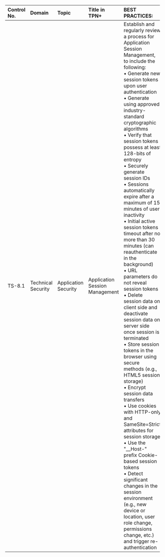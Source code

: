 | Control No. | Domain | Topic | Title in TPN+ | BEST PRACTICES: | ADDITIONAL RECOMMENDATIONS: |
| :--- | :--- | :--- | :--- | :--- | :--- |
| TS-8.1 | Technical Security | Application Security | Application Session Management | Establish and regularly review a process for Application Session Management, to include the following:<br>• Generate new session tokens upon user authentication<br>• Generate using approved industry-standard cryptographic algorithms<br>• Verify that session tokens possess at least 128-bits of entropy <br>• Securely generate session IDs<br>• Sessions automatically expire after a maximum of 15 minutes of user inactivity<br>• Initial active session tokens timeout after no more than 30 minutes (can reauthenticate in the background)<br>• URL parameters do not reveal session tokens<br>• Delete session data on client side and deactivate session data on server side once session is terminated<br>• Store session tokens in the browser using secure methods (e.g., HTML5 session storage)<br>• Encrypt session data transfers<br>• Use cookies with HTTP-only and SameSite=Strict attributes for session storage<br>• Use the "__Host-" prefix Cookie-based session tokens<br>• Detect significant changes in the session environment (e.g., new device or location, user role change, permissions change, etc.) and trigger re-authentication<br> | • Regularly rotate session IDs<br>• Enable users to log out of all active sessions across devices, providing a mechanism to terminate unauthorized sessions<br> |
